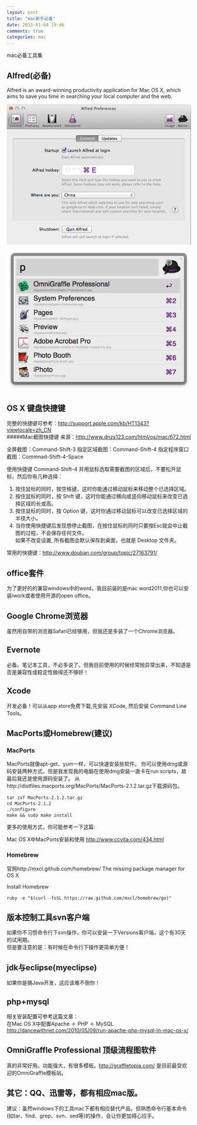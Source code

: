 ```yaml
---
layout: post
title: "mac新手必备"
date: 2013-01-04 19:46
comments: true
categories: mac
---
```


mac必备工具集

<!-- more -->

## Alfred(必备)

Alfred is an award-winning productivity application for Mac OS X, which aims to save you time in searching your local computer and the web.

![img01](/images/2013/newer-should-be-known-in-mac/01.png)

![img01](/images/2013/newer-should-be-known-in-mac/02.png)


## OS X 键盘快捷键

完整的快捷键可参考：http://support.apple.com/kb/HT1343?viewlocale=zh_CN  
#####Mac截图快捷键 
来源：http://www.dnzs123.com/html/os/mac/672.html

全屏截图：Command-Shift-3
指定区域截图：Command-Shift-4
指定程序窗口截图：Commnad-Shift-4-Space

使用快捷键 Command-Shift-4 并用鼠标选取需要截图的区域后，不要松开鼠标，然后你有几种选择：  
1. 按住鼠标的同时，按空格键，这时你能通过移动鼠标来移动整个已选择区域。   
2. 按住鼠标的同时，按 Shift 键，这时你能通过横向或竖向移动鼠标来改变已选择区域的长或高。  
3. 按住鼠标的同时，按 Option 键，这时你通过移动鼠标可以改变已选择区域的半径大小。   
4. 当你使用快捷键后发现想停止截图，在按住鼠标的同时只要按Esc就会中止截图的过程，不会保存任何文件。   
如果不改变设置, 所有截图会默认保存到桌面，也就是 Desktop 文件夹。  

常用的快捷键：http://www.douban.com/group/topic/27163791/
## office套件

为了更好的的兼容windows中的word，我目前装的是mac word2011,你也可以安装iwork或者使用开源的open office。

## Google Chrome浏览器
虽然用自带的浏览器Safari已经够用，但我还是多装了一个Chrome浏览器。

## Evernote
必备。笔记本工具，不必多说了。但我目前使用的时候经常抛异常出来，不知道是否是兼容性或稳定性做得还不够好！

## Xcode
开发必备！可以从app store免费下载,先安装 XCode, 然后安装 Command Line Tools。

## MacPorts或Homebrew(建议)
### MacPorts
MacPorts就像apt-get、yum一样，可以快速安装些软件。
你可以使用dmg或源码安装两种方式。但是我发现我的电脑在使用dmg安装一直卡在run scripts，故最后我还是使用源码安装了。
从http://distfiles.macports.org/MacPorts/MacPorts-2.1.2.tar.gz下载源码包。

```
tar zxf MacPorts-2.1.2.tar.gz
cd MacPorts-2.1.2
./configure
make && sudo make install
```

更多的使用方式，你可能参考一下这篇:

Mac OS X中MacPorts安装和使用
http://www.ccvita.com/434.html

### Homebrew
官网http://mxcl.github.com/homebrew/
The missing package manager for OS X

Install Homebrew
```
ruby -e "$(curl -fsSL https://raw.github.com/mxcl/homebrew/go)"
```

## 版本控制工具svn客户端

如果你不习惯命令行下svn操作，你可以安装一下Versions客户端，这个有30天的试用期。  
但是要注意的是：有时候在命令行下操作更简单方便！

## jdk与eclipse(myeclipse)

如果你是搞Java开发，这应该难不倒你！

## php+mysql

相关安装配置可参考这篇文章：  
在Mac OS X中配置Apache ＋ PHP ＋ MySQL  
http://dancewithnet.com/2010/05/09/run-apache-php-mysql-in-mac-os-x/

## OmniGraffle Professional 顶级流程图软件

真的非常好用。功能强大，有很多模板。http://graffletopia.com/ 是目前最受欢迎的OmniGraffle模板站。

## 其它：QQ、迅雷等，都有相应mac版。

建议：虽然windows下的工具mac下都有相应替代产品，但熟悉命令行基本命令(如tar、find、grep、svn、sed等)的操作，会让你更加得心应手。